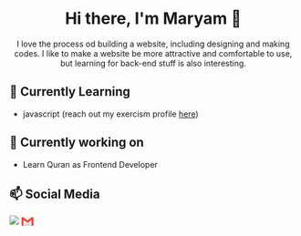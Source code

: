 <h1 align='center'>Hi there, I'm Maryam 👋</h1>
<p align='center'>I love the process od building a website, including designing and making codes. I like to make a website be more attractive and comfortable to use, but learning for back-end stuff is also interesting.</p>

## 🌱 Currently Learning
- javascript (reach out my exercism profile <a href="https://exercism.org/profiles/maryamfadhillah">here</a>)

## 👀 Currently working on 
- Learn Quran as Frontend Developer

## 📫 Social Media
<a href='https://www.linkedin.com/in/maryam-fadhillah-7089291aa/'><img align='left' src='https://raw.githubusercontent.com/maryamfadhillah/social-media-icon/main/images/linkedin.svg' width='21px'/></a>
<a href='maryam@student.uns.ac.id'><img align='left' src='https://raw.githubusercontent.com/maryamfadhillah/social-media-icon/main/images/gmail.png' width='21px'/></a>


<!---
maryamfadhillah/maryamfadhillah is a ✨ special ✨ repository because its `README.md` (this file) appears on your GitHub profile.
You can click the Preview link to take a look at your changes.
--->
